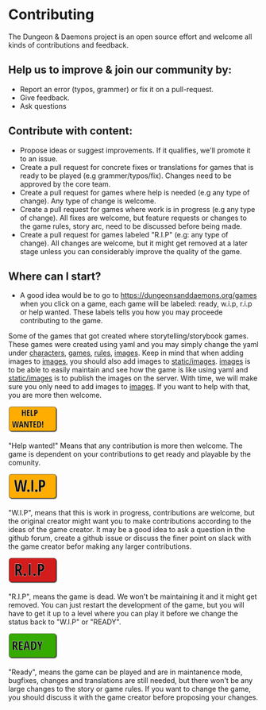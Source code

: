 # Contributing

The Dungeon & Daemons project is an open source effort and welcome all kinds of contributions and feedback.

## Help us to improve & join our community by:

- Report an error (typos, grammer) or fix it on a pull-request.
- Give feedback.
- Ask questions

## Contribute with content:

- Propose ideas or suggest improvements. If it qualifies, we'll promote it to an issue.
- Create a pull request for concrete fixes or translations for games that is ready to be played (e.g grammer/typos/fix). Changes need to be approved by the core team.
- Create a pull request for games where help is needed (e.g any type of change). Any type of change is welcome.
- Create a pull request for games where work is in progress (e.g any type of change). All fixes are welcome, but feature requests or changes to the game rules, story arc, need to be discussed before being made.
- Create a pull request for games labeled "R.I.P" (e.g: any type of change). All changes are welcome, but it might get removed at a later stage unless you can considerably improve the quality of the game.  

## Where can I start?

- A good idea would be to go to https://dungeonsanddaemons.org/games when you click on a game, each game will be labeled: ready, w.i.p, r.i.p or help wanted. These labels tells you how you may proceede contributing to the game.

Some of the games that got created where storytelling/storybook games. These games were created using yaml and you may simply change the yaml under [characters](characters), [games](games), [rules](rules), [images](images). Keep in mind that when adding images to [images](images), you should also add images to [static/images](images/images). [images](images) is to be able to easily maintain and see how the game is like using yaml and [static/images](images/images) is to publish the images on the server. With time, we will make sure you only need to add images to [images](images). If you want to help with that, you are more then welcome.

<img src="static/images/help.svg" width="100rem" />

"Help wanted!" Means that any contribution is more then welcome. The game is dependent on your contributions to get ready and playable by the comunity.

<img src="static/images/wip.svg" width="100rem" />

"W.I.P", means that this is work in progress, contributions are welcome, but the original creator might want you to make contributions according to the ideas of the game creator. It may be a good idea to ask a question in the github forum, create a github issue or discuss the finer point on slack with the game creator befor making any larger contributions.

<img src="static/images/rip.svg" width="100rem" />

"R.I.P", means the game is dead. We won't be maintaining it and it might get removed. You can just restart the development of the game, but you will have to get it up to a level where you can play it before we change the status back to "W.I.P" or "READY".

<img src="static/images/ready.svg" width="100rem" />

"Ready", means the game can be played and are in maintanence mode, bugfixes, changes and translations are still needed, but there won't be any large changes to the story or game rules. If you want to change the game, you should discuss it with the game creator before proposing your changes.
